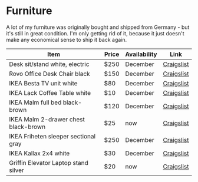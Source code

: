 # Furniture

A lot of my furniture was originally bought and shipped from Germany - but it's still in great condition. I'm only getting rid of it, because it just doesn't make any economical sense to ship it back again.

| Item | Price | Availability | Link |
|---|---|---|---|
| Desk sit/stand white, electric | $250 | December | [Craigslist](https://seattle.craigslist.org/see/fuo/d/seattle-desk-sit-stand-white-electric/7406759234.html)
| Rovo Office Desk Chair black | $150 | December | [Craigslist](https://seattle.craigslist.org/see/fuo/d/seattle-rovo-office-desk-chair/7406736356.html)
| IKEA Besta TV unit white | $80 | December | [Craigslist](https://seattle.craigslist.org/see/fuo/d/seattle-ikea-besta-tv-unit-white/7406762526.html) | 
| IKEA Lack Coffee Table white | $10 | December | [Craigslist](https://seattle.craigslist.org/see/fuo/d/seattle-ikea-lack-coffee-table-white/7406763667.html) |
| IKEA Malm full bed black-brown | $120 | December | [Craigslist](https://seattle.craigslist.org/see/fuo/d/seattle-ikea-malm-full-bed-black-brown/7406768887.html) |
| IKEA Malm 2-drawer chest black-brown | $25 | now | [Craigslist](https://seattle.craigslist.org/see/fuo/d/seattle-ikea-malm-drawer-chest/7406769909.html) | 
| IKEA Friheten sleeper sectional gray | $250 | December | [Craigslist](https://seattle.craigslist.org/see/fuo/d/seattle-ikea-friheten-sleeper-sectional/7406771879.html) | 
| IKEA Kallax 2x4 white | $30 | December | [Craigslist](https://seattle.craigslist.org/see/fuo/d/seattle-ikea-kallax-2x4-white/7406742548.html)
| Griffin Elevator Laptop stand silver | $20 | now | [Craigslist](https://seattle.craigslist.org/see/sop/d/seattle-griffin-elevator-laptop-stand/7402816113.html)